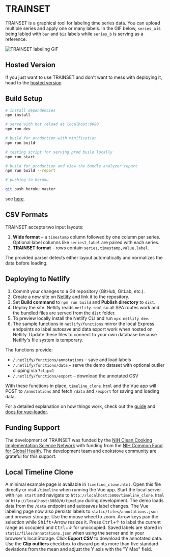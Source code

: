 # TRAINSET

TRAINSET is a graphical tool for labeling time series data. You can upload multiple series and apply one or many labels. In the GIF below, `series_a` is being labled with `bar` and `biz` labels while `series_b` is serving as a reference.

![TRAINSET labeling GIF](https://user-images.githubusercontent.com/8713574/112393077-b1832d80-8cb7-11eb-811b-0a7200be658d.gif)


## Hosted Version

If you just want to use TRAINSET and don't want to mess with deploying it, head to the [hosted version](https://trainset.geocene.com)

## Build Setup

``` bash
# install dependencies
npm install

# serve with hot reload at localhost:8080
npm run dev

# build for production with minification
npm run build

# testing script for serving prod build locally
npm run start

# build for production and view the bundle analyzer report
npm run build --report

# pushing to heroku

git push heroku master
```
see [here](https://devcenter.heroku.com/articles/git#deploying-code).

## CSV Formats

TRAINSET accepts two input layouts:

1. **Wide format** – a `timestamp` column followed by one column per series.
   Optional label columns like `series1_label` are paired with each series.
2. **TRAINSET format** – rows contain `series,timestamp,value,label`.

The provided parser detects either layout automatically and normalizes the data
before loading.

## Deploying to Netlify

1. Commit your changes to a Git repository (GitHub, GitLab, etc.).
2. Create a new site on [Netlify](https://www.netlify.com/) and link it to the repository.
3. Set **Build command** to `npm run build` and **Publish directory** to `dist`.
4. Deploy the site. Netlify reads `netlify.toml` so all SPA routes work and the
   bundled files are served from the `dist` folder.
5. To preview locally install the Netlify CLI and run `npx netlify dev`.
6. The sample functions in `netlify/functions` mirror the local Express
   endpoints so label autosave and data export work when hosted on Netlify.
   Update these files to connect to your own database because Netlify's file
   system is temporary.

The functions provide:
* `/.netlify/functions/annotations` – save and load labels
* `/.netlify/functions/data` – serve the demo dataset with optional outlier
  clipping via `?clip=1`
* `/.netlify/functions/export` – download the annotated CSV

With these functions in place, `timeline_clone.html` and the Vue app will POST
to `/annotations` and fetch `/data` and `/export` for saving and loading data.

For a detailed explanation on how things work, check out the [guide](http://vuejs-templates.github.io/webpack/) and [docs for vue-loader](http://vuejs.github.io/vue-loader).

## Funding Support

The development of TRAINSET was funded by the [NIH Clean Cooking Implementation Science Network](https://www.fic.nih.gov/About/Staff/Policy-Planning-Evaluation/Pages/clean-cooking-implementation-science-network.aspx) with funding from the [NIH Common Fund for Global Health](https://commonfund.nih.gov/globalhealth). The development team and cookstove community are grateful for this support.

## Local Timeline Clone
A minimal example page is available in `timeline_clone.html`. Open this file directly or visit `/timeline` when running the Vue app.
Start the local server with `npm start` and navigate to `http://localhost:5000/timeline_clone.html` or `http://localhost:8080/#/timeline` during development.
The demo loads data from the `/data` endpoint and autosaves label changes.
The Vue labeling page now also persists labels to `static/files/annotations.json` and browser storage.
Use the mouse wheel to zoom. Arrow keys pan the selection while <kbd>Shift</kbd>+Arrow resizes it.
Press <kbd>Ctrl</kbd>+&uarr; to label the current range as occupied and <kbd>Ctrl</kbd>+&darr; for unoccupied.
Saved labels are stored in `static/files/annotations.json` when using the server and in your browser's localStorage. Click **Export CSV** to download the annotated data. Use the **Clip outliers** checkbox to discard points more than five standard deviations from the mean and adjust the Y axis with the "Y Max" field.

